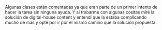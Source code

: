 Algunas clases están comentadas ya que eran parte de un primer intento de hacer la tarea sin ninguna ayuda. Y al trabarme con algunas cositas miré la solución de digital-house content y entendí que la estaba complicando mucho de más y opté por ir por el mismo camino que la solución propuesta.
